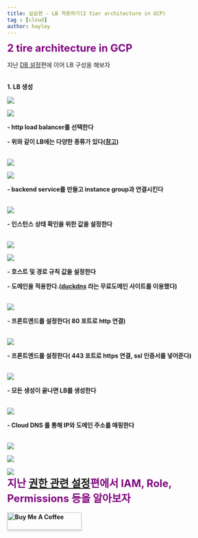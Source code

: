 ```yaml
---
title: 실습편 - LB 적용하기(2 tier architecture in GCP)
tag : [cloud]
author: hayley
---
```


<font size="5" color="purple"><b>2 tire architecture in GCP</b></font>
<p> 지난 <a href="https://hayleyshim.github.io/blog/gcp5">DB 설정</a>편에 이어 LB 구성을 해보자
<br>
<br>  
<p><b>1. LB 생성
<br>  
<p><img src="https://github.com/hayleyshim/hayleyshim.github.io/blob/master/assets/images/projects/lb1.PNG?raw=true">
<p><img src="https://github.com/hayleyshim/hayleyshim.github.io/blob/master/assets/images/projects/lb3.PNG?raw=true">
<p>- http load balancer를 선택한다
<p>- 위와 같이 LB에는 다양한 종류가 있다(<a href="https://cloud.google.com/load-balancing/docs/choosing-load-balancer">참고</a>)  
<br> 
<br>     
<p><img src="https://github.com/hayleyshim/hayleyshim.github.io/blob/master/assets/images/projects/lb4.PNG?raw=true">
<p><img src="https://github.com/hayleyshim/hayleyshim.github.io/blob/master/assets/images/projects/lb5.PNG?raw=true">
<p>- backend service를 만들고 instance group과 연결시킨다
<br> 
<br>   
<p><img src="https://github.com/hayleyshim/hayleyshim.github.io/blob/master/assets/images/projects/lb6.PNG?raw=true">
<p>- 인스턴스 상태 확인을 위한 값을 설정한다
<br> 
<br>  
<p><img src="https://github.com/hayleyshim/hayleyshim.github.io/blob/master/assets/images/projects/lb7.PNG?raw=true">   
<p><img src="https://github.com/hayleyshim/hayleyshim.github.io/blob/master/assets/images/projects/lb8.PNG?raw=true">
<p>- 호스트 및 경로 규칙 값을 설정한다
<p>- 도메인을 적용한다.(<a href="https://www.duckdns.org/">duckdns</a> 라는 무료도메인 사이트를 이용했다)  
<br> 
<br>    
<p><img src="https://github.com/hayleyshim/hayleyshim.github.io/blob/master/assets/images/projects/lb9.PNG?raw=true">
<p>- 프론트엔드를 설정한다( 80 포트로 http 연결)
<br> 
<br>    
<p><img src="https://github.com/hayleyshim/hayleyshim.github.io/blob/master/assets/images/projects/lb10.PNG?raw=true">
<p>- 프론트엔드를 설정한다( 443 포트로 https 연결, ssl 인증서를 넣어준다)
<br> 
<br>   
<p><img src="https://github.com/hayleyshim/hayleyshim.github.io/blob/master/assets/images/projects/lb11.PNG?raw=true">
<p>- 모든 생성이 끝나면 LB를 생성한다
<br> 
<br>     
<p><img src="https://github.com/hayleyshim/hayleyshim.github.io/blob/master/assets/images/projects/lb12.PNG?raw=true">
<p>- Cloud DNS 를 통해 IP와 도메인 주소를 매핑한다
<br> 
<br>     
<p><img src="https://github.com/hayleyshim/hayleyshim.github.io/blob/master/assets/images/projects/lb13.PNG?raw=true">
<p><img src="https://github.com/hayleyshim/hayleyshim.github.io/blob/master/assets/images/projects/lb14.PNG?raw=true">
<p><img src="https://github.com/hayleyshim/hayleyshim.github.io/blob/master/assets/images/projects/lb15.PNG?raw=true">
<br>  
<font size="5" color="purple"><b>지난 <a href="https://hayleyshim.github.io/blog/gcp7">권한 관련 설정</a>편에서 IAM, Role, Permissions 등을 알아보자</b></font>
<br>
<br>
<a href="https://www.buymeacoffee.com/yhshim17" target="_blank"><img src="https://www.buymeacoffee.com/assets/img/custom_images/orange_img.png" alt="Buy Me A Coffee" style="height: 41px !important;width: 174px !important;box-shadow: 0px 3px 2px 0px rgba(190, 190, 190, 0.5) !important;-webkit-box-shadow: 0px 3px 2px 0px rgba(190, 190, 190, 0.5) !important;" ></a>
